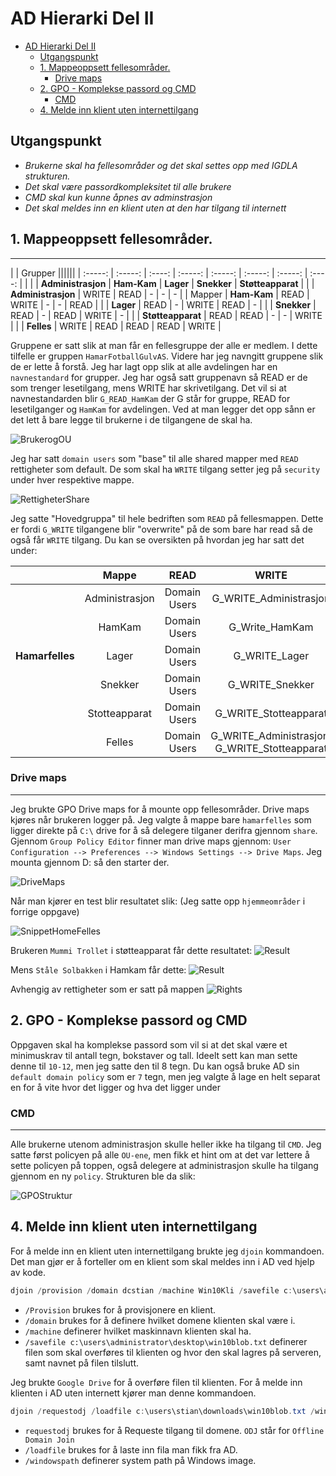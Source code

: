 
# AD Hierarki Del II

- [AD Hierarki Del II](#ad-hierarki-del-ii)
	- [Utgangspunkt](#utgangspunkt)
	- [1. Mappeoppsett fellesområder.](#1-mappeoppsett-fellesomr%c3%a5der)
		- [Drive maps](#drive-maps)
	- [2. GPO - Komplekse passord og CMD](#2-gpo---komplekse-passord-og-cmd)
		- [CMD](#cmd)
	- [4. Melde inn klient uten internettilgang](#4-melde-inn-klient-uten-internettilgang)
  
## Utgangspunkt
- _Brukerne skal ha fellesområder og det skal settes opp med IGDLA strukturen._
- _Det skal være passordkompleksitet til alle brukere_
- _CMD skal kun kunne åpnes av adminstrasjon_
- _Det skal meldes inn en klient uten at den har tilgang til internett_

## 1. Mappeoppsett fellesområder.
* * *

| | Grupper ||||||
| :-----: | :-----: | :----: | :-----: | :-----: | :-----: | :-----: | :----: |
| | | **Administrasjon** | **Ham-Kam** | **Lager** | **Snekker** | **Støtteapparat** |
| | **Administrasjon** | WRITE | READ | - | - | - |
| Mapper | **Ham-Kam** | READ | WRITE | - | - | READ |
| | **Lager** | READ | - | WRITE | READ | - |
| | **Snekker** | READ | - | READ | WRITE | - |
| | **Støtteapparat** | READ | READ | - | - | WRITE |
| | **Felles** | WRITE | READ | READ | READ | WRITE |


Gruppene er satt slik at man får en fellesgruppe der alle er medlem. I dette tilfelle er gruppen `HamarFotballGulvAS`. Videre har jeg navngitt gruppene slik de er lette å forstå. Jeg har lagt opp slik at alle avdelingen har en `navnestandard` for grupper. Jeg har også satt gruppenavn så READ er de som trenger lesetilgang, mens WRITE har skrivetilgang. Det vil si at navnestandarden blir `G_READ_HamKam` der G står for gruppe, READ for lesetilganger og `HamKam` for avdelingen. Ved at man legger det opp sånn er det lett å bare legge til brukerne i de tilgangene de skal ha. 

![BrukerogOU](https://image.larsenjr.no/2019-09-26_Kr5xHX.png)

Jeg har satt `domain users` som "base" til alle shared mapper med `READ` rettigheter som default. De som skal ha `WRITE` tilgang setter jeg på `security` under hver respektive mappe.

![RettigheterShare](https://image.larsenjr.no/2019-09-26_4NJXcQ.png)


Jeg satte "Hovedgruppa" til hele bedriften som `READ` på fellesmappen. Dette er fordi `G_WRITE` tilgangene blir "overwrite" på de som bare har read så de også får `WRITE` tilgang. Du kan se oversikten på hvordan jeg har satt det under:

| |Mappe| READ |WRITE|
|:----:|:----:|:----:|:----:|
||Administrasjon| Domain Users| G_WRITE_Administrasjon|
||HamKam| Domain Users| G_Write_HamKam|
|**Hamarfelles**|Lager| Domain Users |G_WRITE_Lager|
||Snekker |Domain Users| G_WRITE_Snekker|
||Stotteapparat |Domain Users| G_WRITE_Stotteapparat|
||Felles | Domain Users |G_WRITE_Administrasjon, G_WRITE_Stotteapparat|

### Drive maps
* * *

Jeg brukte GPO Drive maps for å mounte opp fellesområder. Drive maps kjøres når brukeren logger på. Jeg valgte å mappe bare `hamarfelles` som ligger direkte på `C:\` drive for å så delegere tilganer derifra gjennom `share`. Gjennom `Group Policy Editor` finner man drive maps gjennom: `User Configuration --> Preferences --> Windows Settings --> Drive Maps`. Jeg mounta gjennom D: så den starter der. 

![DriveMaps](https://image.larsenjr.no/2019-09-26_lS0Npx.png)

Når man kjører en test blir resultatet slik:
(Jeg satte opp `hjemmeområder` i forrige oppgave)

![SnippetHomeFelles](https://image.larsenjr.no/2019-09-26_dW8fob.png)

Brukeren `Mummi Trollet` i støtteapparat får dette resultatet:
![Result](https://image.larsenjr.no/2019-09-26_qM6Dmf.png)

Mens `Ståle Solbakken` i Hamkam får dette:
![Result](https://image.larsenjr.no/2019-09-26_2GE8fN.png)

 Avhengig av rettigheter som er satt på mappen
![Rights](https://image.larsenjr.no/2019-09-26_inLBcR.png)

## 2. GPO - Komplekse passord og CMD

Oppgaven skal ha komplekse passord som vil si at det skal være et minimuskrav til antall tegn, bokstaver og tall. Ideelt sett kan man sette denne til `10-12`, men jeg satte den til 8 tegn. Du kan også bruke AD sin `default domain policy` som er  `7` tegn, men jeg valgte å lage en helt separat en for å vite hvor det ligger og hva det ligger under


### CMD
* * *
Alle brukerne utenom administrasjon skulle heller ikke ha tilgang til `CMD`. Jeg satte først policyen på alle `OU-ene`, men fikk et hint om at det var lettere å sette policyen på toppen, også delegere at administrasjon skulle ha tilgang gjennom en ny `policy`. Strukturen ble da slik:

![GPOStruktur](https://image.larsenjr.no/2019-09-26_OsFHCQ.png)


## 4. Melde inn klient uten internettilgang

For å melde inn en klient uten internettilgang brukte jeg `djoin` kommandoen. Det man gjør er å forteller om en klient som skal meldes inn i AD ved hjelp av kode.
```powershell
djoin /provision /domain dcstian /machine Win10Kli /savefile c:\users\administrator\dekstop\win10blob.txt
```
- `/Provision` brukes for å provisjonere en klient.
- `/domain` brukes for å definere hvilket domene klienten skal være i.
- `/machine` definerer hvilket maskinnavn klienten skal ha. 
- `/savefile c:\users\administrator\desktop\win10blob.txt` definerer filen som skal overføres til klienten og hvor den skal lagres på serveren, samt navnet på filen tilslutt. 

Jeg brukte `Google Drive` for å overføre filen til klienten. For å melde inn klienten i AD uten internett kjører man denne kommandoen.
```powershell
djoin /requestodj /loadfile c:\users\stian\downloads\win10blob.txt /windowspath %systemroot% /localos
```
- `requestodj` brukes for å Requeste tilgang til domene. `ODJ` står for `Offline Domain Join`
- `/loadfile` brukes for å laste inn fila man fikk fra AD. 
- `/windowspath` definerer system path på Windows image. 